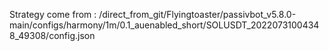 Strategy come from : /direct_from_git/Flyingtoaster/passivbot_v5.8.0-main/configs/harmony/1m/0.1_auenabled_short/SOLUSDT_20220731004348_49308/config.json